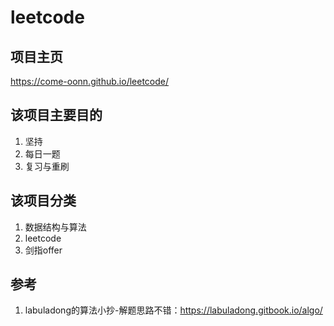 # leetcode

## 项目主页
https://come-oonn.github.io/leetcode/

## 该项目主要目的
1. 坚持
2. 每日一题
3. 复习与重刷

## 该项目分类
1. 数据结构与算法
2. leetcode
3. 剑指offer

## 参考
1.  labuladong的算法小抄-解题思路不错：https://labuladong.gitbook.io/algo/
